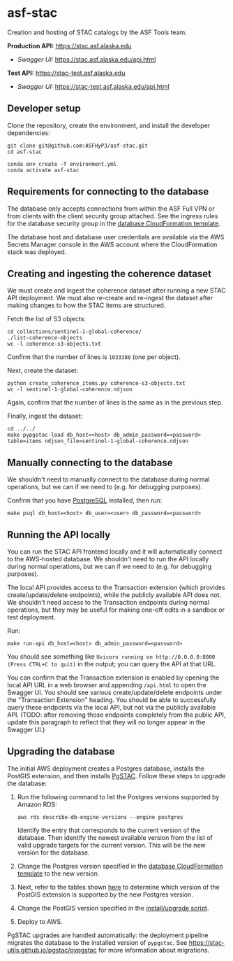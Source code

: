 # asf-stac

Creation and hosting of STAC catalogs by the ASF Tools team.

**Production API:** <https://stac.asf.alaska.edu>
* *Swagger UI:* <https://stac.asf.alaska.edu/api.html>

**Test API:** <https://stac-test.asf.alaska.edu>
* *Swagger UI:* <https://stac-test.asf.alaska.edu/api.html>

## Developer setup

Clone the repository, create the environment, and install the developer dependencies:

```
git clone git@github.com:ASFHyP3/asf-stac.git
cd asf-stac

conda env create -f environment.yml
conda activate asf-stac
```

## Requirements for connecting to the database

The database only accepts connections from within the ASF Full VPN or from clients
with the client security group attached. See the ingress rules for the database security group in the
[database CloudFormation template](apps/database/cloudformation.yml).

The database host and database user credentials are available via the AWS Secrets Manager console
in the AWS account where the CloudFormation stack was deployed.

## Creating and ingesting the coherence dataset

We must create and ingest the coherence dataset after running a new STAC API deployment. We must also
re-create and re-ingest the dataset after making changes to how the STAC items are structured.

Fetch the list of S3 objects:

```
cd collections/sentinel-1-global-coherence/
./list-coherence-objects
wc -l coherence-s3-objects.txt
```

Confirm that the number of lines is `1033388` (one per object).

Next, create the dataset:

```
python create_coherence_items.py coherence-s3-objects.txt
wc -l sentinel-1-global-coherence.ndjson
```

Again, confirm that the number of lines is the same as in the previous step.

Finally, ingest the dataset:

```
cd ../../
make pypgstac-load db_host=<host> db_admin_password=<password> table=items ndjson_file=sentinel-1-global-coherence.ndjson
```

## Manually connecting to the database

We shouldn't need to manually connect to the database during normal operations, but we can if we need to
(e.g. for debugging purposes).

Confirm that you have [PostgreSQL](https://www.postgresql.org/download/) installed, then run:

```
make psql db_host=<host> db_user=<user> db_password=<password>
```

## Running the API locally

You can run the STAC API frontend locally and it will automatically connect to the AWS-hosted database.
We shouldn't need to run the API locally during normal operations, but we can if we need to
(e.g. for debugging purposes).

The local API provides access to the Transaction extension (which provides create/update/delete endpoints),
while the publicly available API does not. We shouldn't need access to the Transaction endpoints during
normal operations, but they may be useful for making one-off edits in a sandbox or test deployment.

Run:

```
make run-api db_host=<host> db_admin_password=<password>
```

You should see something like `Uvicorn running on http://0.0.0.0:8000 (Press CTRL+C to quit)` in the output; you can
query the API at that URL.

You can confirm that the Transaction extension is enabled by opening the local API URL in a web browser
and appending `/api.html` to open the Swagger UI. You should see various create/update/delete endpoints
under the "Transaction Extension" heading. You should be able to successfully query these endpoints via
the local API, but not via the publicly available API. (TODO: after removing those endpoints completely
from the public API, update this paragraph to reflect that they will no longer appear in the Swagger UI.)

## Upgrading the database

The initial AWS deployment creates a Postgres database, installs the PostGIS extension, and then installs
[PgSTAC](https://stac-utils.github.io/pgstac). Follow these steps to upgrade the database:

1. Run the following command to list the Postgres versions supported by Amazon RDS:
    ```
    aws rds describe-db-engine-versions --engine postgres
    ```
   Identify the entry that corresponds to the current version of the database.
   Then identify the newest available version from the list of valid upgrade targets for the current version.
   This will be the new version for the database.

2. Change the Postgres version specified in the [database CloudFormation template](apps/database/cloudformation.yml)
   to the new version.

3. Next, refer to the tables shown
   [here](https://docs.aws.amazon.com/AmazonRDS/latest/PostgreSQLReleaseNotes/postgresql-extensions.html)
   to determine which version of the PostGIS extension is supported by the new Postgres version.

4. Change the PostGIS version specified in the [install/upgrade script](install-or-upgrade-postgis.sql).

5. Deploy to AWS.

PgSTAC upgrades are handled automatically: the deployment pipeline migrates the database to the installed
version of `pypgstac`. See <https://stac-utils.github.io/pgstac/pypgstac> for more information about migrations.
